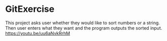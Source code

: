 # GitExercise
This project asks user whether they would like to sort numbers or a string. Then user enters what they want and the program outputs the sorted input.
https://youtu.be/uu6aNvkRrhM
